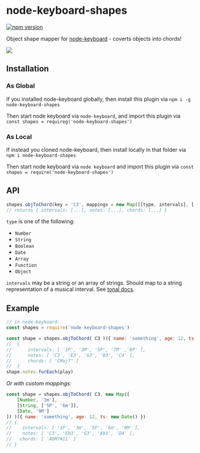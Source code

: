 # node-keyboard-shapes

[![npm version](https://badge.fury.io/js/node-keyboard-shapes.svg)](https://badge.fury.io/js/node-keyboard-shapes)

Object shape mapper for [node-keyboard](http://github.com/justinjmoses/node-keyboard) - coverts objects into chords!

![](https://media0.giphy.com/media/3o7ZeTKcoYYyfSKSzu/giphy.gif)

## Installation

### As Global
If you installed node-keyboard globally, then install this plugin via `npm i -g node-keyboard-shapes`

Then start node keyboard via `node-keyboard`, and import this plugin via `const shapes = requireg('node-keyboard-shapes')`

### As Local
If instead you cloned node-keyboard, then install locally in that folder via `npm i node-keyboard-shapes`

Then start node keyboard via `node keyboard` and import this plugin via `const shapes = require('node-keyboard-shapes')`

## API

```javascript
shapes.objToChord(key = 'C3', mappings = new Map([[type, intervals], [...]]))(inputObject)
// returns { intervals: [...], notes: [...], chords: [...] }
```

`type` is one of the following:
* `Number`
* `String`
* `Boolean`
* `Date`
* `Array`
* `Function`
* `Object`

`intervals` may be a string or an array of strings. Should map to a string representation of a musical interval. See [tonal docs](http://danigb.github.io/tonal/api/module-harmonizer.html).

## Example

```javascript
// in node-keyboard:
const shapes = require('node-keyboard-shapes')

const shape = shapes.objToChord( C3 )({ name: 'something', age: 12, ts: new Date() })
//  {
//      intervals: [ '1P', '3M', '5P', '7M' ,'8P' ],
//      notes: [ 'C3', 'E3', 'G3', 'B3', 'C4' ],
//      chords: [ 'CMaj7' ]
//  }
shape.notes.forEach(play)
```

*Or with custom mappings:*

```javascript
const shape = shapes.objToChord( C3, new Map([
    [Number, '3m'],
    [String, ['5P', '6m']],
    [Date, '9M']
]) )({ name: 'something', age: 12, ts: new Date() })
// {
//    intervals: [ '1P', '3m', '5P', '6m', '9M' ],
//    notes: [ 'C3', 'Eb3', 'G3', 'Ab3', 'D4' ],
//   chords: [ 'AbM7#11' ]
// }
```
